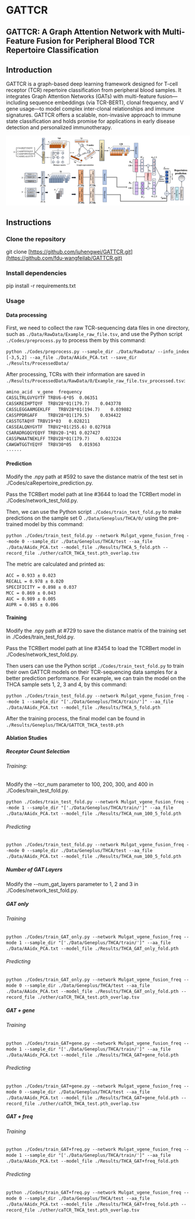 # GATTCR

GATTCR: A Graph Attention Network with Multi-Feature Fusion for Peripheral Blood TCR Repertoire Classification
------------------------------

## Introduction
GATTCR is a graph-based deep learning framework designed for T-cell receptor (TCR) repertoire classification from peripheral blood samples. It integrates Graph Attention Networks (GATs) with multi-feature fusion—including sequence embeddings (via TCR-BERT), clonal frequency, and V gene usage—to model complex inter-clonal relationships and immune signatures. GATTCR offers a scalable, non-invasive approach to immune state classification and holds promise for applications in early disease detection and personalized immunotherapy.

<p float="left">
  <img src="./Results/4-13.png"/>
</p>

## Instructions

### Clone the repository
git clone [https://github.com/juhengwei/GATTCR.git](https://github.com/fdu-wangfeilab/GATTCR.git)

### Install dependencies
pip install -r requirements.txt

### Usage

#### Data processing

First, we need to collect the raw TCR-sequencing data files in one directory, such as `./Data/RawData/Example_raw_file.tsv`, and use the Python script `./Codes/preprocess.py` to process them by this command:

```
python ./Codes/preprocess.py --sample_dir ./Data/RawData/ --info_index [-3,5,2] --aa_file ./Data/AAidx_PCA.txt --save_dir ./Results/ProcessedData/
```

After processing, TCRs with their information are saved in `./Results/ProcessedData/RawData/0/Example_raw_file.tsv_processed.tsv`:

```
amino_acid  v_gene  frequency
CASSLTRLGVYGYTF TRBV6-6*05  0.06351
CASSKREIHPTQYF  TRBV28*01(179.7)    0.043778
CASSLEGGAAMGEKLFF   TRBV28*01(194.7)    0.039882
CASSPPDRGAFF    TRBV28*01(179.5)    0.034422
CASSTGTAQYF TRBV19*03   0.028211
CASSEALQNYGYTF  TRBV2*01(255.6) 0.027918
CSARADRGQGYEQYF TRBV20-1*01 0.027427
CASSPWAATNEKLFF TRBV28*01(179.7)    0.023224
CAWGWTGGTYEQYF  TRBV30*05   0.019363
······
```

#### Prediction

Modify the .npy path at #592 to save the distance matrix of the test set in ./Codes/caRepertoire_prediction.py.

Pass the TCRBert model path at line #3644 to load the TCRBert model in ./Codes/network_test_fold.py.

Then, we can use the Python script `./Codes/train_test_fold.py` to make predictions on the sample set 0 `./Data/Geneplus/THCA/0/` using the pre-trained model by this command:

```
python ./Codes/train_test_fold.py --network Mulgat_vgene_fusion_freq --mode 0 --sample_dir ./Data/Geneplus/THCA/test --aa_file ./Data/AAidx_PCA.txt --model_file ./Results/THCA_5_fold.pth --record_file ./other/caTCR_THCA_test.pth_overlap.tsv
```

The metric are calculated and printed as: 

```
ACC = 0.933 ± 0.023
RECALL = 0.978 ± 0.020
SPECIFICITY = 0.898 ± 0.037
MCC = 0.869 ± 0.043
AUC = 0.989 ± 0.005
AUPR = 0.985 ± 0.006
```

#### Training

Modify the .npy path at #729 to save the distance matrix of the training set in ./Codes/train_test_fold.py.

Pass the TCRBert model path at line #3454 to load the TCRBert model in ./Codes/network_test_fold.py.

Then users can use the Python script `./Codes/train_test_fold.py` to train their own GATTCR models on their TCR-sequencing data samples for a better prediction performance. For example, we can train the model on the THCA sample sets 1, 2, 3 and 4, by this command:

```
python ./Codes/train_test_fold.py --network Mulgat_vgene_fusion_freq --mode 1 --sample_dir "['./Data/Geneplus/THCA/train/']" --aa_file ./Data/AAidx_PCA.txt --model_file ./Results/THCA_5_fold.pth
```

After the training process, the final model can be found in `./Results/Geneplus/THCA/GATTCR_THCA_test0.pth`

#### Ablation Studies

##### Receptor Count Selection

###### Training:

Modify the --tcr_num parameter to 100, 200, 300, and 400 in ./Codes/train_test_fold.py.

```
python ./Codes/train_test_fold.py --network Mulgat_vgene_fusion_freq --mode 1 --sample_dir "['./Data/Geneplus/THCA/train/']" --aa_file ./Data/AAidx_PCA.txt --model_file ./Results/THCA_num_100_5_fold.pth
```

###### Predicting
```
python ./Codes/train_test_fold.py --network Mulgat_vgene_fusion_freq --mode 0 --sample_dir ./Data/Geneplus/THCA/test --aa_file ./Data/AAidx_PCA.txt --model_file ./Results/THCA_num_100_5_fold.pth
```

##### Number of GAT Layers
Modify the --num_gat_layers parameter to 1, 2 and 3 in ./Codes/network_test_fold.py.

##### GAT only

###### Training
```
python ./Codes/train_GAT_only.py --network Mulgat_vgene_fusion_freq --mode 1 --sample_dir "['./Data/Geneplus/THCA/train/']" --aa_file ./Data/AAidx_PCA.txt --model_file ./Results/THCA_GAT_only_fold.pth
```

###### Predicting
```
python ./Codes/train_GAT_only.py --network Mulgat_vgene_fusion_freq --mode 0 --sample_dir ./Data/Geneplus/THCA/test --aa_file ./Data/AAidx_PCA.txt --model_file ./Results/THCA_GAT_only_fold.pth --record_file ./other/caTCR_THCA_test.pth_overlap.tsv
```

##### GAT + gene

###### Training
```
python ./Codes/train_GAT+gene.py --network Mulgat_vgene_fusion_freq --mode 1 --sample_dir "['./Data/Geneplus/THCA/train/']" --aa_file ./Data/AAidx_PCA.txt --model_file ./Results/THCA_GAT+gene_fold.pth
```

###### Predicting
```
python ./Codes/train_GAT+gene.py --network Mulgat_vgene_fusion_freq --mode 0 --sample_dir ./Data/Geneplus/THCA/test --aa_file ./Data/AAidx_PCA.txt --model_file ./Results/THCA_GAT+gene_fold.pth --record_file ./other/caTCR_THCA_test.pth_overlap.tsv
```

##### GAT + freq

###### Training
```
python ./Codes/train_GAT+freq.py --network Mulgat_vgene_fusion_freq --mode 1 --sample_dir "['./Data/Geneplus/THCA/train/']" --aa_file ./Data/AAidx_PCA.txt --model_file ./Results/THCA_GAT+freq_fold.pth
```

###### Predicting
```
python ./Codes/train_GAT+freq.py --network Mulgat_vgene_fusion_freq --mode 0 --sample_dir ./Data/Geneplus/THCA/test --aa_file ./Data/AAidx_PCA.txt --model_file ./Results/THCA_GAT+freq_fold.pth --record_file ./other/caTCR_THCA_test.pth_overlap.tsv
```




